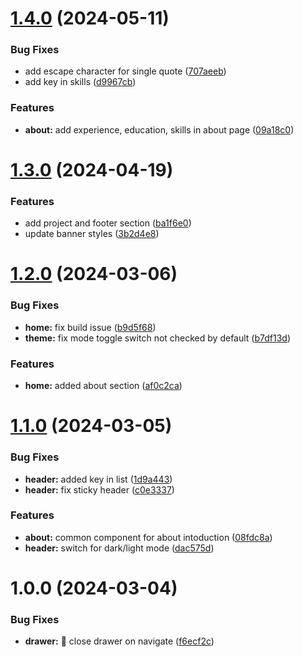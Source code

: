 # [1.4.0](https://github.com/vysaghthambi/portfolio/compare/v1.3.0...v1.4.0) (2024-05-11)


### Bug Fixes

* add escape character for single quote ([707aeeb](https://github.com/vysaghthambi/portfolio/commit/707aeeb4b863df6b66df6c6ca2c87780c028338a))
* add key in skills ([d9967cb](https://github.com/vysaghthambi/portfolio/commit/d9967cb6a73951b4805b9dabc09ba17a4509d282))


### Features

* **about:** add experience, education, skills in about page ([09a18c0](https://github.com/vysaghthambi/portfolio/commit/09a18c0ebe4f071170f2adabafa9c0e4bace483c))

# [1.3.0](https://github.com/vysaghthambi/portfolio/compare/v1.2.0...v1.3.0) (2024-04-19)


### Features

* add project and footer section ([ba1f6e0](https://github.com/vysaghthambi/portfolio/commit/ba1f6e02bd3ab6bd0e42756e8f456eccc0473b91))
* update banner styles ([3b2d4e8](https://github.com/vysaghthambi/portfolio/commit/3b2d4e820ef6bfbc3b45f719f3863d33cbc38182))

# [1.2.0](https://github.com/vysaghthambi/portfolio/compare/v1.1.0...v1.2.0) (2024-03-06)


### Bug Fixes

* **home:** fix build issue ([b9d5f68](https://github.com/vysaghthambi/portfolio/commit/b9d5f6811d57cfb23876a8e6ab71e29f8778551a))
* **theme:** fix mode toggle switch not checked by default ([b7df13d](https://github.com/vysaghthambi/portfolio/commit/b7df13d557b67e9dd84e9929b3437131e45e562c))


### Features

* **home:** added about section ([af0c2ca](https://github.com/vysaghthambi/portfolio/commit/af0c2ca7ef97a4590963b9932fce3320457f50dd))

# [1.1.0](https://github.com/vysaghthambi/portfolio/compare/v1.0.0...v1.1.0) (2024-03-05)


### Bug Fixes

* **header:** added key in list ([1d9a443](https://github.com/vysaghthambi/portfolio/commit/1d9a44348d55eef844d3b74e03ff005a750c7faf))
* **header:** fix sticky header ([c0e3337](https://github.com/vysaghthambi/portfolio/commit/c0e3337279f146e89ca0bae662a1952b95e8b095))


### Features

* **about:** common component for about intoduction ([08fdc8a](https://github.com/vysaghthambi/portfolio/commit/08fdc8aefe36816752705b8f47d602126b6b9fe5))
* **header:** switch for dark/light mode ([dac575d](https://github.com/vysaghthambi/portfolio/commit/dac575d974ffd025113f6d488e254458f051f77e))

# 1.0.0 (2024-03-04)


### Bug Fixes

* **drawer:** :bug: close drawer on navigate ([f6ecf2c](https://github.com/vysaghthambi/portfolio/commit/f6ecf2c4d43b533b1641f1991fc1e14526a72697))
